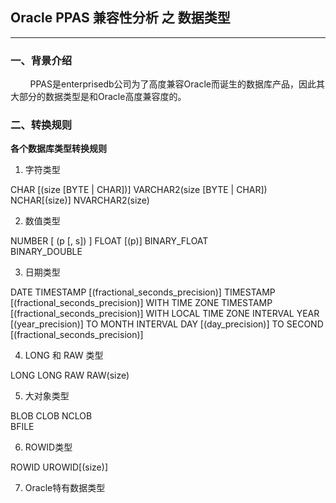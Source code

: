 ## Oracle PPAS 兼容性分析 之 数据类型
---

### 一、背景介绍
&nbsp;&nbsp;&nbsp;&nbsp;&nbsp;&nbsp;&nbsp;&nbsp;PPAS是enterprisedb公司为了高度兼容Oracle而诞生的数据库产品，因此其大部分的数据类型是和Oracle高度兼容度的。

### 二、转换规则

**各个数据库类型转换规则**

1. 字符类型

CHAR [(size [BYTE | CHAR])]
VARCHAR2(size [BYTE | CHAR])
NCHAR[(size)]
NVARCHAR2(size)

2. 数值类型

NUMBER [ (p [, s]) ]
FLOAT [(p)]	
BINARY_FLOAT	
BINARY_DOUBLE

3. 日期类型

DATE
TIMESTAMP [(fractional_seconds_precision)]
TIMESTAMP [(fractional_seconds_precision)] WITH TIME ZONE
TIMESTAMP [(fractional_seconds_precision)] WITH LOCAL TIME ZONE
INTERVAL YEAR [(year_precision)] TO MONTH
INTERVAL DAY [(day_precision)] TO SECOND [(fractional_seconds_precision)]

4. LONG 和 RAW 类型 

LONG
LONG RAW
RAW(size)

5. 大对象类型

BLOB
CLOB
NCLOB	
BFILE

6. ROWID类型

ROWID
UROWID[(size)]	

7. Oracle特有数据类型


